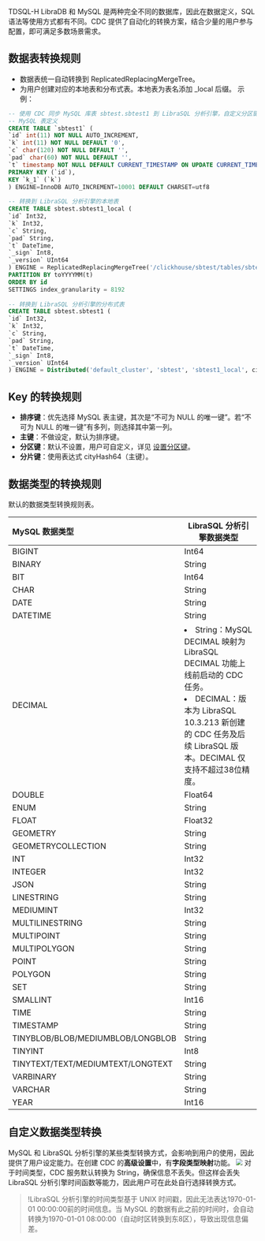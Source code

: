 
TDSQL-H LibraDB 和 MySQL 是两种完全不同的数据库，因此在数据定义，SQL 语法等使用方式都有不同。CDC 提供了自动化的转换方案，结合少量的用户参与配置，即可满足多数场景需求。

## 数据表转换规则
- 数据表统一自动转换到 ReplicatedReplacingMergeTree。
- 为用户创建对应的本地表和分布式表。本地表为表名添加 \_local 后缀。
示例：
```sql
-- 使用 CDC 同步 MySQL 库表 sbtest.sbtest1 到 LibraSQL 分析引擎，自定义分区键为 t
-- MySQL 表定义
CREATE TABLE `sbtest1` (
`id` int(11) NOT NULL AUTO_INCREMENT,
`k` int(11) NOT NULL DEFAULT '0',
`c` char(120) NOT NULL DEFAULT '',
`pad` char(60) NOT NULL DEFAULT '',
`t` timestamp NOT NULL DEFAULT CURRENT_TIMESTAMP ON UPDATE CURRENT_TIMESTAMP,
PRIMARY KEY (`id`),
KEY `k_1` (`k`)
) ENGINE=InnoDB AUTO_INCREMENT=10001 DEFAULT CHARSET=utf8
  
-- 转换到 LibraSQL 分析引擎的本地表
CREATE TABLE sbtest.sbtest1_local (
`id` Int32, 
`k` Int32, 
`c` String, 
`pad` String, 
`t` DateTime, 
`_sign` Int8, 
`_version` UInt64
) ENGINE = ReplicatedReplacingMergeTree('/clickhouse/sbtest/tables/sbtest1_local/{shard}', '{replica}', _version) 
PARTITION BY toYYYYMM(t) 
ORDER BY id 
SETTINGS index_granularity = 8192
  
-- 转换到 LibraSQL 分析引擎的分布式表
CREATE TABLE sbtest.sbtest1 (
`id` Int32, 
`k` Int32, 
`c` String, 
`pad` String, 
`t` DateTime, 
`_sign` Int8, 
`_version` UInt64
) ENGINE = Distributed('default_cluster', 'sbtest', 'sbtest1_local', cityHash64(id))
```

## Key 的转换规则
- **排序键**：优先选择 MySQL 表主键，其次是“不可为 NULL 的唯一键”。若“不可为 NULL 的唯一键”有多列，则选择其中第一列。
- **主键**：不做设定，默认为排序键。
- **分区键**：默认不设置，用户可自定义，详见 [设置分区键](https://cloud.tencent.com/document/product/1488/63692)。
- **分片键**：使用表达式 cityHash64（主键）。

## 数据类型的转换规则
默认的数据类型转换规则表。

| MySQL 数据类型                     | LibraSQL 分析引擎数据类型 |
| :-------------------------------- | ------------------------ |
| BIGINT                            | Int64                    |
| BINARY                            | String                   |
| BIT                               | Int64                    |
| CHAR                              | String                   |
| DATE                              | String                   |
| DATETIME                          | String   |
| DECIMAL                           | <li>String：MySQL DECIMAL 映射为 LibraSQL DECIMAL 功能上线前启动的 CDC 任务。</li><li>DECIMAL：版本为 LibraSQL 10.3.213 新创建的 CDC 任务及后续 LibraSQL 版本。DECIMAL 仅支持不超过38位精度。</li> |
| DOUBLE                            | Float64                  |
| ENUM                              | String                   |
| FLOAT                             | Float32                  |
| GEOMETRY                          | String                   |
| GEOMETRYCOLLECTION                | String                   |
| INT                               | Int32                    |
| INTEGER                           | Int32                    |
| JSON                              | String                   |
| LINESTRING                        | String                   |
| MEDIUMINT                         | Int32                    |
| MULTILINESTRING                   | String                   |
| MULTIPOINT                        | String                   |
| MULTIPOLYGON                      | String                   |
| POINT                             | String                   |
| POLYGON                           | String                   |
| SET                               | String                   |
| SMALLINT                          | Int16                    |
| TIME                              | String                   |
| TIMESTAMP                         | String                   |
| TINYBLOB/BLOB/MEDIUMBLOB/LONGBLOB | String                   |
| TINYINT                           | Int8                     |
| TINYTEXT/TEXT/MEDIUMTEXT/LONGTEXT | String                   |
| VARBINARY                         | String                   |
| VARCHAR                           | String                   |
| YEAR                              | Int16                    |

## 自定义数据类型转换
MySQL 和 LibraSQL 分析引擎的某些类型转换方式，会影响到用户的使用，因此提供了用户设定能力。在创建 CDC 的**高级设置**中，有**字段类型映射**功能。
<img src="https://qcloudimg.tencent-cloud.cn/raw/2db8ef776696cb11902922f406b38faa.png" style="zoom:80%;" />
对于时间类型，CDC 服务默认转换为 String，确保信息不丢失。但这样会丢失 LibraSQL 分析引擎时间函数等能力，因此用户可在此处自行选择转换方式。
>!LibraSQL 分析引擎的时间类型基于 UNIX 时间戳，因此无法表达1970-01-01 00:00:00前的时间信息。当 MySQL 的数据有此之前的时间时，会自动转换为1970-01-01 08:00:00（自动时区转换到东8区），导致出现信息偏差。

